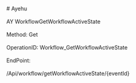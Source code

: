 <br>#     Ayehu</br>
<br>AY WorkflowGetWorkflowActiveState</br>
<br>Method: Get</br>
<br>OperationID: Workflow_GetWorkflowActiveState</br>
<br>EndPoint:</br>
<br>/Api/workflow/getWorkflowActiveState/{eventId}</br>
